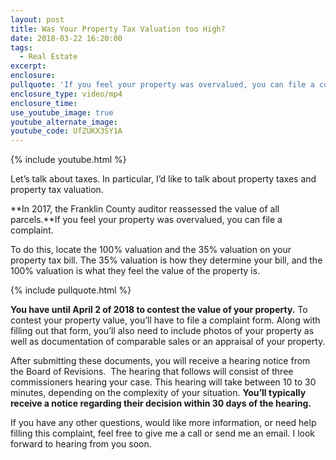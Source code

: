 ```yaml
---
layout: post
title: Was Your Property Tax Valuation too High?
date: 2018-03-22 16:20:00
tags:
  - Real Estate
excerpt:
enclosure:
pullquote: 'If you feel your property was overvalued, you can file a complaint.'
enclosure_type: video/mp4
enclosure_time:
use_youtube_image: true
youtube_alternate_image:
youtube_code: UfZUKX3SY1A
---
```


{% include youtube.html %}

Let’s talk about taxes. In particular, I’d like to talk about property taxes and property tax valuation.

**In 2017, the Franklin County auditor reassessed the value of all parcels.**If you feel your property was overvalued, you can file a complaint.

To do this, locate the 100% valuation and the 35% valuation on your property tax bill. The 35% valuation is how they determine your bill, and the 100% valuation is what they feel the value of the property is.

{% include pullquote.html %}

**You have until April 2 of 2018 to contest the value of your property.** To contest your property value, you’ll have to file a complaint form. Along with filling out that form, you’ll also need to include photos of your property as well as documentation of comparable sales or an appraisal of your property.

After submitting these documents, you will receive a hearing notice from the Board of Revisions. &nbsp;The hearing that follows will consist of three commissioners hearing your case. This hearing will take between 10 to 30 minutes, depending on the complexity of your situation. **You’ll typically receive a notice regarding their decision within 30 days of the hearing.**

If you have any other questions, would like more information, or need help filling this complaint, feel free to give me a call or send me an email. I look forward to hearing from you soon.